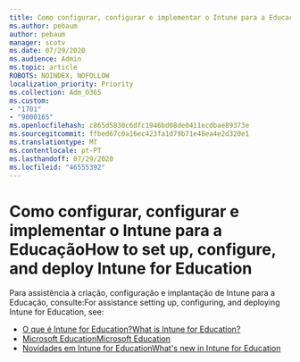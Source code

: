 ```yaml
---
title: Como configurar, configurar e implementar o Intune para a Educação
ms.author: pebaum
author: pebaum
manager: scotv
ms.date: 07/29/2020
ms.audience: Admin
ms.topic: article
ROBOTS: NOINDEX, NOFOLLOW
localization_priority: Priority
ms.collection: Adm_O365
ms.custom:
- "1701"
- "9000165"
ms.openlocfilehash: c865d5830c6dfc1946bd08de0411ecdbae89373e
ms.sourcegitcommit: ffbed67c0a16ec423fa1d79b71e48ea4e2d320e1
ms.translationtype: MT
ms.contentlocale: pt-PT
ms.lasthandoff: 07/29/2020
ms.locfileid: "46555392"
---
```

# <a name="how-to-set-up-configure-and-deploy-intune-for-education"></a><span data-ttu-id="34022-102">Como configurar, configurar e implementar o Intune para a Educação</span><span class="sxs-lookup"><span data-stu-id="34022-102">How to set up, configure, and deploy Intune for Education</span></span>

<span data-ttu-id="34022-103">Para assistência à criação, configuração e implantação de Intune para a Educação, consulte:</span><span class="sxs-lookup"><span data-stu-id="34022-103">For assistance setting up, configuring, and deploying Intune for Education, see:</span></span>

- [<span data-ttu-id="34022-104">O que é Intune for Education?</span><span class="sxs-lookup"><span data-stu-id="34022-104">What is Intune for Education?</span></span>](https://docs.microsoft.com/intune-education/what-is-intune-for-education)
- [<span data-ttu-id="34022-105">Microsoft Education</span><span class="sxs-lookup"><span data-stu-id="34022-105">Microsoft Education</span></span>](https://www.microsoft.com/education/intune/default.aspx)
- [<span data-ttu-id="34022-106">Novidades em Intune for Education</span><span class="sxs-lookup"><span data-stu-id="34022-106">What's new in Intune for Education</span></span>](https://docs.microsoft.com/intune-education/whats-new-in-edu)